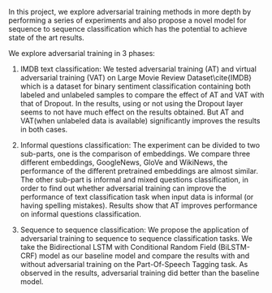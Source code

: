 In this project, we explore adversarial training methods in more depth by performing a series of experiments and also propose a novel model for sequence to sequence classification which has the potential to achieve state of the art results.

We explore adversarial training in 3 phases:

1. IMDB text classification: We tested adversarial training (AT) and virtual adversarial training (VAT) on Large Movie Review Dataset\cite{IMDB} which is a dataset for binary sentiment classification containing both labeled and unlabeled samples to compare the effect of AT and VAT with that of Dropout. In the results, using or not using the Dropout layer seems to not have much effect on the results obtained. But AT and VAT(when unlabeled data is available) significantly improves the results in both cases.

2. Informal questions classification: The experiment can be divided to two sub-parts, one is the comparison of embeddings. We compare three different embeddings, GoogleNews, GloVe and WikiNews, the performance of the different pretrained embeddings are almost similar. The other sub-part is informal and mixed questions classification, in order to find out whether adversarial training can improve the performance of text classification task when input data is informal (or having spelling mistakes). Results show that AT improves performance on informal questions classification. 

3. Sequence to sequence classification: We propose the application of adversarial training to sequence to sequence classification tasks. We take the Bidirectional LSTM with Conditional Random Field (BiLSTM-CRF) model as our baseline model and compare the results with and without adversarial training on the Part-Of-Speech Tagging task. As observed in the results, adversarial training did better than the baseline model.
